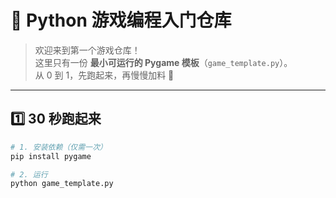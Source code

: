 # 🐣 Python 游戏编程入门仓库

> 欢迎来到第一个游戏仓库！  
> 这里只有一份 **最小可运行的 Pygame 模板**（`game_template.py`）。  
> 从 0 到 1，先跑起来，再慢慢加料 🚀

---

## 1️⃣ 30 秒跑起来
```bash
# 1. 安装依赖（仅需一次）
pip install pygame

# 2. 运行
python game_template.py
